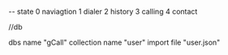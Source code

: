 -- state
0 naviagtion
1 dialer
2 history
3 calling
4 contact



//db

dbs name "gCall"
collection name "user"
import file "user.json"